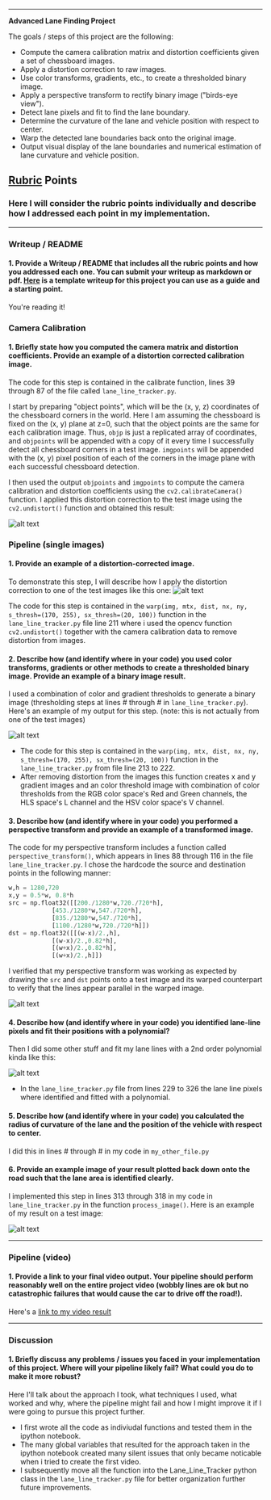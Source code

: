 
---

**Advanced Lane Finding Project**

The goals / steps of this project are the following:

* Compute the camera calibration matrix and distortion coefficients given a set of chessboard images.
* Apply a distortion correction to raw images.
* Use color transforms, gradients, etc., to create a thresholded binary image.
* Apply a perspective transform to rectify binary image ("birds-eye view").
* Detect lane pixels and fit to find the lane boundary.
* Determine the curvature of the lane and vehicle position with respect to center.
* Warp the detected lane boundaries back onto the original image.
* Output visual display of the lane boundaries and numerical estimation of lane curvature and vehicle position.

[//]: # (Image References)

[image1]: ./test_images/test6_undst.jpg "Undistorted"
[image2]: ./test_images/test6.jpg "Road Transformed"
[image3]: ./output_images/binary_image1.jpg "Binary Example"
[image4]: ./output_images/warped_straight_lines.png "Warp Example"
[image5]: ./output_images/color_fit_lines.png "Fit Visual"
[image6]: ./output_images/test6.jpg "Output"
[video1]: ./videos_output/project_video.mp4 "Video"

## [Rubric](https://review.udacity.com/#!/rubrics/571/view) Points

### Here I will consider the rubric points individually and describe how I addressed each point in my implementation.  

---

### Writeup / README

#### 1. Provide a Writeup / README that includes all the rubric points and how you addressed each one.  You can submit your writeup as markdown or pdf.  [Here](https://github.com/udacity/CarND-Advanced-Lane-Lines/blob/master/writeup_template.md) is a template writeup for this project you can use as a guide and a starting point.  

You're reading it!

### Camera Calibration

#### 1. Briefly state how you computed the camera matrix and distortion coefficients. Provide an example of a distortion corrected calibration image.

The code for this step is contained in the calibrate function, lines 39 through 87 of the file called `lane_line_tracker.py`.  

I start by preparing "object points", which will be the (x, y, z) coordinates of the chessboard corners in the world. Here I am assuming the chessboard is fixed on the (x, y) plane at z=0, such that the object points are the same for each calibration image.  Thus, `objp` is just a replicated array of coordinates, and `objpoints` will be appended with a copy of it every time I successfully detect all chessboard corners in a test image.  `imgpoints` will be appended with the (x, y) pixel position of each of the corners in the image plane with each successful chessboard detection.  

I then used the output `objpoints` and `imgpoints` to compute the camera calibration and distortion coefficients using the `cv2.calibrateCamera()` function.  I applied this distortion correction to the test image using the `cv2.undistort()` function and obtained this result: 

![alt text][image1]

### Pipeline (single images)

#### 1. Provide an example of a distortion-corrected image.

To demonstrate this step, I will describe how I apply the distortion correction to one of the test images like this one:
![alt text][image2]

The code for this step is contained in the `warp(img, mtx, dist, nx, ny, s_thresh=(170, 255), sx_thresh=(20, 100))` function in the `lane_line_tracker.py` file line 211 where i used the opencv function `cv2.undistort()` together with the camera calibration data to remove distortion from images.

#### 2. Describe how (and identify where in your code) you used color transforms, gradients or other methods to create a thresholded binary image.  Provide an example of a binary image result.

I used a combination of color and gradient thresholds to generate a binary image (thresholding steps at lines # through # in `lane_line_tracker.py`).  Here's an example of my output for this step.  (note: this is not actually from one of the test images)

![alt text][image3]
- The code for this step is contained in the `warp(img, mtx, dist, nx, ny, s_thresh=(170, 255), sx_thresh=(20, 100))` function in the `lane_line_tracker.py` from file line 213 to 222. 
- After removing distortion from the images this function creates x and y gradient images and an color threshold image with combination of color thresholds from the RGB color space's Red and Green channels, the HLS space's L channel and the HSV color space's V channel.

#### 3. Describe how (and identify where in your code) you performed a perspective transform and provide an example of a transformed image.

The code for my perspective transform includes a function called `perspective_transform()`, which appears in lines 88 through 116 in the file `lane_line_tracker.py`. I chose the hardcode the source and destination points in the following manner:

```python
w,h = 1280,720
x,y = 0.5*w, 0.8*h
src = np.float32([[200./1280*w,720./720*h],
            [453./1280*w,547./720*h],
            [835./1280*w,547./720*h],
            [1100./1280*w,720./720*h]])
dst = np.float32([[(w-x)/2.,h],
            [(w-x)/2.,0.82*h],
            [(w+x)/2.,0.82*h],
            [(w+x)/2.,h]])
```

I verified that my perspective transform was working as expected by drawing the `src` and `dst` points onto a test image and its warped counterpart to verify that the lines appear parallel in the warped image.

![alt text][image4]

#### 4. Describe how (and identify where in your code) you identified lane-line pixels and fit their positions with a polynomial?

Then I did some other stuff and fit my lane lines with a 2nd order polynomial kinda like this:

![alt text][image5]

- In the `lane_line_tracker.py` file from lines 229 to 326 the lane line pixels where identified and fitted with a polynomial.

#### 5. Describe how (and identify where in your code) you calculated the radius of curvature of the lane and the position of the vehicle with respect to center.

I did this in lines # through # in my code in `my_other_file.py`

#### 6. Provide an example image of your result plotted back down onto the road such that the lane area is identified clearly.

I implemented this step in lines 313 through 318 in my code in `lane_line_tracker.py` in the function `process_image()`.  Here is an example of my result on a test image:

![alt text][image6]

---

### Pipeline (video)

#### 1. Provide a link to your final video output.  Your pipeline should perform reasonably well on the entire project video (wobbly lines are ok but no catastrophic failures that would cause the car to drive off the road!).

Here's a [link to my video result](./videos_output/project_video.mp4)

---

### Discussion

#### 1. Briefly discuss any problems / issues you faced in your implementation of this project.  Where will your pipeline likely fail?  What could you do to make it more robust?

Here I'll talk about the approach I took, what techniques I used, what worked and why, where the pipeline might fail and how I might improve it if I were going to pursue this project further.

- I first wrote all the code as indiviudal functions and tested them in the ipython notebook.
- The many global variables that resulted for the approach taken in the ipython notebook created many silent issues that only became noticable when i tried to create the first video.
- I subsequently move all the function into the Lane_Line_Tracker python class in the `lane_line_tracker.py` file for better organization further future improvements.
